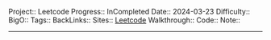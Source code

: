 Project:: Leetcode
Progress:: InCompleted
Date:: 2024-03-23
Difficulty:: 
BigO:: 
Tags:: 
BackLinks:: 
Sites:: [Leetcode]()
Walkthrough:: 
Code:: 
Note:: 

---
